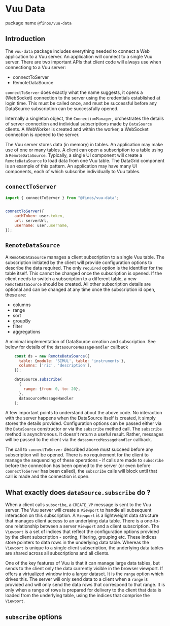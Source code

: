 # Vuu Data

package name `@finos/vuu-data`

## Introduction

The `vuu-data` package includes everything needed to connect a Web application to a Vuu server. An application will connect to a single Vuu server. There are two important APIs that client code will always use when connectiong to a Vuu server:

- connectToServer
- RemoteDataSource

`connectToServer` does exactly what the name suggests, it opens a (WebSocket) connection to the server using the credentials established at login time. This must be called once, and must be successful before any DataSource subscription can be successfully opened.

Internally a singleton object, the `ConnectionManager`, orchestrates the details of server connection and individual subscriptions made by `DataSource` clients. A WebWorker is created and within the worker, a WebSocket connection is opened to the server.

The Vuu server stores data (in memory) in tables. An application may make use of one or many tables. A client can open a subscription to a table using a `RemoteDataSource`. Typically, a single UI component will create a `RemoteDataSource` to load data from one Vuu table. The DataGrid component is an example of this pattern. An application may have many UI components, each of which subscribe individually to Vuu tables.

## `connectToServer`

```JavaScript
import { connectToServer } from "@finos/vuu-data";


connectToServer({
    authToken: user.token,
    url: serverUrl,
    username: user.username,
});

```

## `RemoteDataSource`

A `RemoteDataSource` manages a client subscription to a single Vuu table. The subscription initiated by the client will provide configuration options to describe the data required. The only `required` option is the identifier for the table itself. This cannot be changed once the subscription is opened. If the client needs to switch a subscription to a different table, a new `RemoteDataSource` should be created. All other subscription details are optional and can be changed at any time once the subscription id open, these are:

- columns
- range
- sort
- groupBy
- filter
- aggregations

A minimal implementation of DataSource creation and subscription. See below for details of the `datasourceMessageHandler` callback

```JavaScript
    const ds = new RemoteDataSource({
      table: {module: 'SIMUL', table: 'instruments'},
      columns: ['ric', 'description'],
    });
```

```JavaScript
    dataSource.subscribe(
      {
        range: {from: 0, to: 20},
      },
      datasourceMessageHandler
    );
```

A few important points to understand about the above code. No interaction with the server happens when the DataSource itself is created, it simply stores the details provided. Configuration options can be passed either via the `DataSource` constructor or via the `subscribe` method call. The `subscribe` method is asynchronous. It doesn't return a useful result. Rather, messages will be passed to the client via the `datasourceMessageHandler` callback.

The call to `connectToServer` described above must succeed before any subscription will be opened. There is no requirement for the client to manage the sequencing of these operations - if calls are made to `subscribe` before the connection has been opened to the server (or even before `connectToServer` has been called), the `subscribe` calls will block until that call is made and the connection is open.

## What exactly does `dataSource.subscribe` do ?

When a client calls `subscribe`, a `CREATE_VP` message is sent to the Vuu server. The Vuu server will create a `Viewport` to handle all subsequent interaction on this subscription. A `Viewport` is a lightweight data structure that manages client access to an underlying data table. There is a one-to-one relationship between a server `Viewport` and a client subscription. The `Viewport` is a set of indices that reflect the configuration options provided by the client subscription - sorting, filtering, grouping etc. These indices store pointers to data rows in the underlying data table. Whereas the `Viewport` is unique to a single client subscription, the underlying data tables are shared across all subscriptions and all clients.

One of the key features of Vuu is that it can manage large data tables, but sends to the client only the data currently visible in the browser viewport. If offers a virtualized window into a larger dataset. It is the `range` option which drives this. The server will only send data to a client when a `range` is provided and will only send the data rows that correspond to that range. It is only when a range of rows is prepared for delivery to the client that data is loaded from the underlying table, using the indices that comprise the `Viewport`.

## `subscribe` options
